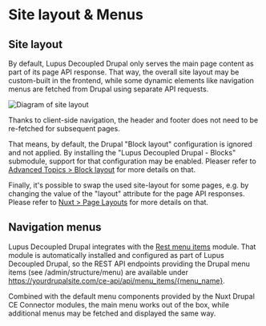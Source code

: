 # Site layout & Menus

## Site layout

By default, Lupus Decoupled Drupal only serves the main page content as part of its page API response. That way, the overall site layout may be custom-built in the frontend, while some dynamic elements like navigation menus are fetched from Drupal using separate API requests.

<img src="/images/site-layout.webp" alt="Diagram of site layout">


Thanks to client-side navigation, the header and footer does not need to be re-fetched for subsequent pages.

That means, by default, the Drupal "Block layout" configuration is ignored and not applied. By installing the "Lupus Decoupled Drupal - Blocks" submodule, support for that configuration may be enabled. Pleaser refer to [Advanced Topics > Block layout](/advanced-topics/block-layout) for more details on that.

Finally, it's possible to swap the used site-layout for some pages, e.g. by changing the value of the "layout" attribute for the page API responses. Please refer to [Nuxt > Page Layouts](/nuxt/page-layouts) for more details on that.

## Navigation menus

Lupus Decoupled Drupal integrates with the [Rest menu items](https://drupal.org/project/rest_menu_items) module.
That module is automatically installed and configured as part of Lupus Decoupled Drupal, so the REST API endpoints providing the Drupal menu items (see /admin/structure/menu) are available under https://yourdrupalsite.com/ce-api/api/menu_items/{menu_name}.

Combined with the default menu components provided by the Nuxt Drupal CE Connector modules, the main menu works out of the box, while additional menus may be fetched and displayed the same way.
